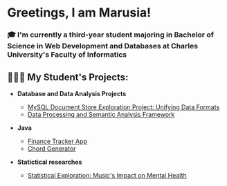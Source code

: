<h1>Greetings, I am Marusia!</h1>
<h3> 🎓 I'm currently a third-year student majoring in Bachelor of Science in Web Development and Databases at Charles University's Faculty of Informatics </h3>
<h2>👩🏽‍💻 My Student's Projects:</h2>

- <b>Database and Data Analysis Projects</b>
  - [MySQL Document Store Exploration Project: Unifying Data Formats](https://github.com/Marusia1812/modern_db_systems)
  - [Data Processing and Semantic Analysis Framework](https://github.com/Marusia1812/intro_to_data_engeneering)
   
- <b>Java</b>
  - [Finance Tracker App](https://github.com/Marusia1812/java/tree/main/finance_tracker_app)
  - [Chord Generator](https://github.com/Marusia1812/java/tree/main/chord_generator)
   
- <b>Statictical researches</b>
  - [Statistical Exploration: Music's Impact on Mental Health](https://www.kaggle.com/code/mariachinkova/past1/notebook)
 

